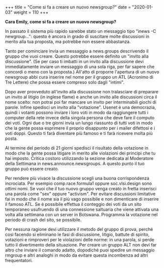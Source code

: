 +++
title = "Come si fa a creare un nuovo newsgroup?"
date = "2020-01-03"
weight = 110
+++

__Cara Emily, come si fa a creare un nuovo newsgroup?__

In passato il sistema più rapido sarebbe stato un messaggio tipo "inews -C newgroup...": questo è ancora in grado di suscitare molte discussioni in merito alla tua proposta, ma potrebbe non essere abbastanza.

Tanto per cominciare invia un messaggio a news.groups descrivendo il gruppo che vuoi creare. Questo potrebbe essere definito un "invito alla discussione". (Se per caso ti imbatti in un invito alla discussione devi immediatamente inviare un messaggio di una sola riga, per far sapere che concordi o meno con la proposta.) All'atto di proporre l'apertura di un nuovo newsgroup abbi cura inserire nel nome per il gruppo un ATL (Acronimo di Tre Lettere) che possa essere compreso solo dagli "intimi".

Dopo aver provveduto all'invito alla discussione non tralasciare di preparare un invito al litigio (in inglese flame) e anche un invito alle discussioni circa il nome scelto: non potrai poi far mancare un invito per interminabili giochi di parole. Infine spedisci un invito alla "votazione". Usenet è una democrazia, quindi i votanti possono inviare i loro voti in modo da raggiungere tutti i computer della rete invece della singola persona che deve fare il computo dei voti. Ogni due o tre giorni invia un lungo riassunto di tutti voti in modo che la gente possa esprimere il proprio disappunto per i mailer difettosi e i voti doppi. Questo ti farà diventare più famoso e ti farà ricevere molta più posta.

Al termine del periodo di 21 giorni spedisci il risultato della votazione in modo che la gente possa litigare in merito alle violazioni dei principi che tu hai imposto. Critica costoro utilizzando la sezione dedicata al Moderatore della Settimana in news.announce.newsgroups. A questo punto il tuo gruppo può essere creato.

Per rendere più vivace la discussione scegli una buona corrispondenza incrociata. Per esempio comp.race.formula1 oppure soc.vlsi.design sono ottimi nomi. Se vuoi che il tuo nuovo gruppo venga creato in fretta inserisci una parola come "sex" oppure "activism". Per evitare discussioni limitative fai in modo che il nome sia il più vago possibile e non dimenticare di inserire il famoso ATL. Se è possibile effettua il conteggio dei voti da un sito temporaneo usufruendo di una connessione saltuaria che viene attivata una volta alla settimana con un server in Botswana. Programma la votazione nel periodo di crash del sito, se possibile.

Per nessuna ragione devi utilizzare il metodo del gruppo di prova, perché così facendo si eliminano le fasi di discussione, litigio, battute di spirito, votazioni e rimproveri per le violazioni delle norme: in una parola, si perde tutto il divertimento della situazione. Per creare un gruppo ALT non devi far altro che inviare il comando adatto, dopodiché puoi spedire un messaggio rmgroup e altri analoghi in modo da evitare questa incombenza ad altri frequentatori.
